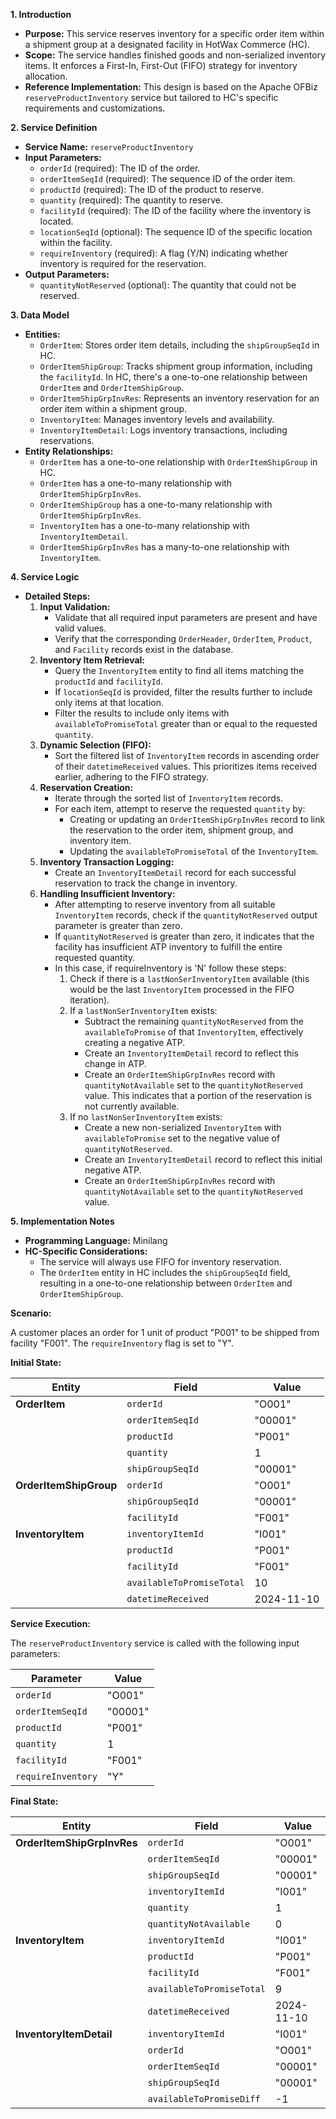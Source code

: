 **1. Introduction**

*   **Purpose:** This service reserves inventory for a specific order item within a shipment group at a designated facility in HotWax Commerce (HC).
*   **Scope:** The service handles finished goods and non-serialized inventory items. It enforces a First-In, First-Out (FIFO) strategy for inventory allocation.
*   **Reference Implementation:** This design is based on the Apache OFBiz `reserveProductInventory` service but tailored to HC's specific requirements and customizations.

**2. Service Definition**

*   **Service Name:** `reserveProductInventory`
*   **Input Parameters:**
    *   `orderId` (required): The ID of the order.
    *   `orderItemSeqId` (required): The sequence ID of the order item.
    *   `productId` (required): The ID of the product to reserve.
    *   `quantity` (required): The quantity to reserve.
    *   `facilityId` (required): The ID of the facility where the inventory is located.
    *   `locationSeqId` (optional): The sequence ID of the specific location within the facility.
    *   `requireInventory` (required): A flag (Y/N) indicating whether inventory is required for the reservation.
*   **Output Parameters:**
    *   `quantityNotReserved` (optional): The quantity that could not be reserved.

**3. Data Model**

*   **Entities:**
    *   `OrderItem`: Stores order item details, including the `shipGroupSeqId` in HC.
    *   `OrderItemShipGroup`: Tracks shipment group information, including the `facilityId`. In HC, there's a one-to-one relationship between `OrderItem` and `OrderItemShipGroup`.
    *   `OrderItemShipGrpInvRes`: Represents an inventory reservation for an order item within a shipment group.
    *   `InventoryItem`: Manages inventory levels and availability.
    *   `InventoryItemDetail`: Logs inventory transactions, including reservations.
*   **Entity Relationships:**
    *   `OrderItem` has a one-to-one relationship with `OrderItemShipGroup` in HC.
    *   `OrderItem` has a one-to-many relationship with `OrderItemShipGrpInvRes`.
    *   `OrderItemShipGroup` has a one-to-many relationship with `OrderItemShipGrpInvRes`.
    *   `InventoryItem` has a one-to-many relationship with `InventoryItemDetail`.
    *   `OrderItemShipGrpInvRes` has a many-to-one relationship with `InventoryItem`.

**4. Service Logic**

*   **Detailed Steps:**
    1.  **Input Validation:**
        *   Validate that all required input parameters are present and have valid values.
        *   Verify that the corresponding `OrderHeader`, `OrderItem`, `Product`, and `Facility` records exist in the database.
    2.  **Inventory Item Retrieval:**
        *   Query the `InventoryItem` entity to find all items matching the `productId` and `facilityId`.
        *   If `locationSeqId` is provided, filter the results further to include only items at that location.
        *   Filter the results to include only items with `availableToPromiseTotal` greater than or equal to the requested `quantity`.
    3.  **Dynamic Selection (FIFO):**
        *   Sort the filtered list of `InventoryItem` records in ascending order of their `datetimeReceived` values. This prioritizes items received earlier, adhering to the FIFO strategy.
    4.  **Reservation Creation:**
        *   Iterate through the sorted list of `InventoryItem` records.
        *   For each item, attempt to reserve the requested `quantity` by:
            *   Creating or updating an `OrderItemShipGrpInvRes` record to link the reservation to the order item, shipment group, and inventory item.
            *   Updating the `availableToPromiseTotal` of the `InventoryItem`.
    5.  **Inventory Transaction Logging:**
        *   Create an `InventoryItemDetail` record for each successful reservation to track the change in inventory.
    6.  **Handling Insufficient Inventory:**
        *   After attempting to reserve inventory from all suitable `InventoryItem` records, check if the `quantityNotReserved` output parameter is greater than zero.
        *   If `quantityNotReserved` is greater than zero, it indicates that the facility has insufficient ATP inventory to fulfill the entire requested quantity.
        *   In this case, if requireInventory is 'N' follow these steps:
            1.  Check if there is a `lastNonSerInventoryItem` available (this would be the last `InventoryItem` processed in the FIFO iteration).
            2.  If a `lastNonSerInventoryItem` exists:
                *   Subtract the remaining `quantityNotReserved` from the `availableToPromise` of that `InventoryItem`, effectively creating a negative ATP.
                *   Create an `InventoryItemDetail` record to reflect this change in ATP.
                *   Create an `OrderItemShipGrpInvRes` record with `quantityNotAvailable` set to the `quantityNotReserved` value. This indicates that a portion of the reservation is not currently available.
            3.  If no `lastNonSerInventoryItem` exists:
                *   Create a new non-serialized `InventoryItem` with `availableToPromise` set to the negative value of `quantityNotReserved`.
                *   Create an `InventoryItemDetail` record to reflect this initial negative ATP.
                *   Create an `OrderItemShipGrpInvRes` record with `quantityNotAvailable` set to the `quantityNotReserved` value.

**5. Implementation Notes**

*   **Programming Language:** Minilang
*   **HC-Specific Considerations:**
    *   The service will always use FIFO for inventory reservation.
    *   The `OrderItem` entity in HC includes the `shipGroupSeqId` field, resulting in a one-to-one relationship between `OrderItem` and `OrderItemShipGroup`.


**Scenario:**

A customer places an order for 1 unit of product "P001" to be shipped from facility "F001". The `requireInventory` flag is set to "Y".

**Initial State:**

| Entity             | Field               | Value        |
|----------------------|----------------------|--------------|
| **OrderItem**       | `orderId`           | "O001"       |
|                    | `orderItemSeqId`    | "00001"      |
|                    | `productId`         | "P001"       |
|                    | `quantity`          | 1            |
|                    | `shipGroupSeqId`   | "00001"      |
| **OrderItemShipGroup** | `orderId`           | "O001"       |
|                    | `shipGroupSeqId`   | "00001"      |
|                    | `facilityId`        | "F001"       |
| **InventoryItem**    | `inventoryItemId`   | "I001"       |
|                    | `productId`         | "P001"       |
|                    | `facilityId`        | "F001"       |
|                    | `availableToPromiseTotal` | 10           |
|                    | `datetimeReceived`  | 2024-11-10   |


**Service Execution:**

The `reserveProductInventory` service is called with the following input parameters:

| Parameter         | Value        |
|------------------|--------------|
| `orderId`        | "O001"       |
| `orderItemSeqId` | "00001"      |
| `productId`      | "P001"       |
| `quantity`       | 1            |
| `facilityId`     | "F001"       |
| `requireInventory` | "Y"          |


**Final State:**

| Entity                 | Field               | Value        |
|--------------------------|----------------------|--------------|
| **OrderItemShipGrpInvRes** | `orderId`           | "O001"       |
|                          | `orderItemSeqId`    | "00001"      |
|                          | `shipGroupSeqId`   | "00001"      |
|                          | `inventoryItemId`   | "I001"       |
|                          | `quantity`          | 1            |
|                          | `quantityNotAvailable` | 0            |
| **InventoryItem**        | `inventoryItemId`   | "I001"       |
|                          | `productId`         | "P001"       |
|                          | `facilityId`        | "F001"       |
|                          | `availableToPromiseTotal` | 9            |
|                          | `datetimeReceived`  | 2024-11-10   |
| **InventoryItemDetail**  | `inventoryItemId`   | "I001"       |
|                          | `orderId`           | "O001"       |
|                          | `orderItemSeqId`    | "00001"      |
|                          | `shipGroupSeqId`   | "00001"      |
|                          | `availableToPromiseDiff` | -1           |
    